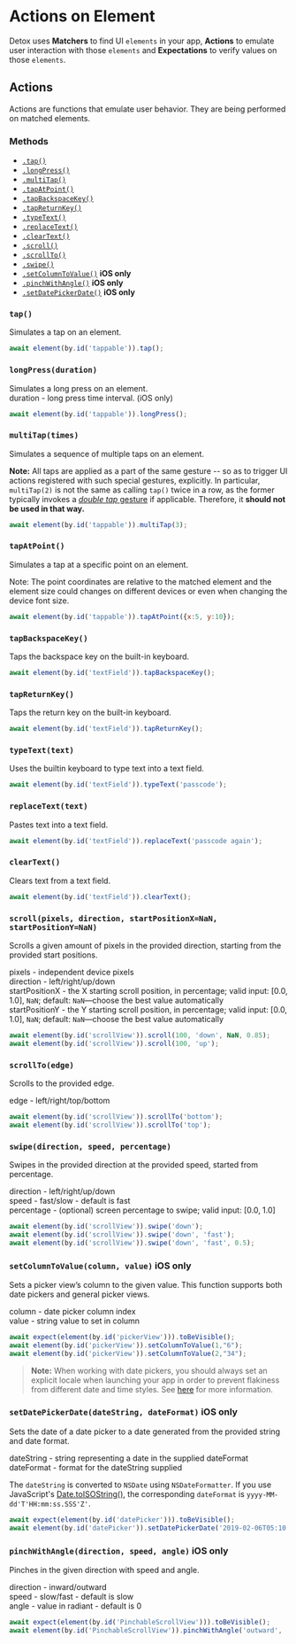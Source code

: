 # Actions on Element

Detox uses **Matchers** to find UI `elements` in your app, **Actions** to emulate user interaction with those `elements` and **Expectations** to verify values on those `elements`.


## Actions
Actions are functions that emulate user behavior. They are being performed on matched elements.

### Methods

- [`.tap()`](#tap)
- [`.longPress()`](#longpressduration)
- [`.multiTap()`](#multitaptimes)
- [`.tapAtPoint()`](#tapatpoint)
- [`.tapBackspaceKey()`](#tapbackspacekey)
- [`.tapReturnKey()`](#tapreturnkey)
- [`.typeText()`](#typetexttext)
- [`.replaceText()`](#replacetexttext)
- [`.clearText()`](#cleartext)
- [`.scroll()`](#scrollpixels-direction-startpositionxnan-startpositionynan)
- [`.scrollTo()`](#scrolltoedge)
- [`.swipe()`](#swipedirection-speed-percentage)
- [`.setColumnToValue()`](#setcolumntovaluecolumn-value--ios-only) **iOS only**
- [`.pinchWithAngle()`](#pinchwithangledirection-speed-angle--ios-only) **iOS only**
- [`.setDatePickerDate()`](#setdatepickerdatedatestring-dateformat--ios-only) **iOS only**


### `tap()`
Simulates a tap on an element.

```js
await element(by.id('tappable')).tap();
```

### `longPress(duration)`
Simulates a long press on an element.  
duration - long press time interval. (iOS only)

```js
await element(by.id('tappable')).longPress();
```

### `multiTap(times)`
Simulates a sequence of multiple taps on an element.

**Note:** All taps are applied as a part of the same gesture -- so as to trigger UI actions registered with such special gestures, explicitly. In particular, `multiTap(2)` is not the same as calling `tap()` twice in a row, as the former typically invokes a [_double tap_ gesture](https://developer.android.com/training/gestures/detector#detect) if applicable. Therefore, it **should not be used in that way.**

```js
await element(by.id('tappable')).multiTap(3);
```
### `tapAtPoint()`
Simulates a tap at a specific point on an element.

Note: The point coordinates are relative to the matched element and the element size could changes on different devices or even when changing the device font size.

```js
await element(by.id('tappable')).tapAtPoint({x:5, y:10});
```

### `tapBackspaceKey()`
Taps the backspace key on the built-in keyboard.

```js
await element(by.id('textField')).tapBackspaceKey();
```

### `tapReturnKey()`
Taps the return key on the built-in keyboard.

```js
await element(by.id('textField')).tapReturnKey();
```

### `typeText(text)`
Uses the builtin keyboard to type text into a text field.

```js
await element(by.id('textField')).typeText('passcode');
```

### `replaceText(text)`

Pastes text into a text field.

```js
await element(by.id('textField')).replaceText('passcode again');
```

### `clearText()`
Clears text from a text field.

```js
await element(by.id('textField')).clearText();
```

### `scroll(pixels, direction, startPositionX=NaN, startPositionY=NaN)`

Scrolls a given amount of pixels in the provided direction, starting from the provided start positions.  

pixels - independent device pixels  
direction - left/right/up/down  
startPositionX - the X starting scroll position, in percentage; valid input: [0.0, 1.0], `NaN`; default: `NaN`—choose the best value automatically  
startPositionY - the Y starting scroll position, in percentage; valid input: [0.0, 1.0], `NaN`; default: `NaN`—choose the best value automatically  

```js
await element(by.id('scrollView')).scroll(100, 'down', NaN, 0.85);
await element(by.id('scrollView')).scroll(100, 'up');
```

### `scrollTo(edge)`

Scrolls to the provided edge.   

edge - left/right/top/bottom  

```js
await element(by.id('scrollView')).scrollTo('bottom');
await element(by.id('scrollView')).scrollTo('top');
```

### `swipe(direction, speed, percentage)`

Swipes in the provided direction at the provided speed, started from percentage.

direction - left/right/up/down  
speed - fast/slow - default is fast  
percentage - (optional) screen percentage to swipe; valid input: [0.0, 1.0]  

```js
await element(by.id('scrollView')).swipe('down');
await element(by.id('scrollView')).swipe('down', 'fast');
await element(by.id('scrollView')).swipe('down', 'fast', 0.5);
```
### `setColumnToValue(column, value)`  iOS only

Sets a picker view’s column to the given value. This function supports both date pickers and general picker views.  

column - date picker column index  
value - string value to set in column  

```js
await expect(element(by.id('pickerView'))).toBeVisible();
await element(by.id('pickerView')).setColumnToValue(1,"6");
await element(by.id('pickerView')).setColumnToValue(2,"34");
```

>  **Note:** When working with date pickers, you should always set an explicit locale when launching your app in order to prevent flakiness from different date and time styles. See [here](https://github.com/wix/Detox/blob/master/docs/APIRef.DeviceObjectAPI.md#9-launch-with-a-specific-language-ios-only) for more information.

### `setDatePickerDate(dateString, dateFormat)`  iOS only

Sets the date of a date picker to a date generated from the provided string and date format.  

dateString - string representing a date in the supplied dateFormat  
dateFormat - format for the dateString supplied

The `dateString` is converted to `NSDate` using `NSDateFormatter`. If you use JavaScript's [Date.toISOString()](https://developer.mozilla.org/en-US/docs/Web/JavaScript/Reference/Global_Objects/Date/toISOString), the corresponding `dateFormat` is `yyyy-MM-dd'T'HH:mm:ss.SSS'Z'`.

```js
await expect(element(by.id('datePicker'))).toBeVisible();
await element(by.id('datePicker')).setDatePickerDate('2019-02-06T05:10:00-08:00', "yyyy-MM-dd'T'HH:mm:ssZZZZZ");
```

### `pinchWithAngle(direction, speed, angle)`  iOS only

Pinches in the given direction with speed and angle.

direction - inward/outward  
speed - slow/fast - default is slow  
angle - value in radiant - default is 0  

```js
await expect(element(by.id('PinchableScrollView'))).toBeVisible();
await element(by.id('PinchableScrollView')).pinchWithAngle('outward', 'slow', 0);
```
